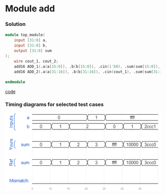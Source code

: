 # Module add
### Solution
```Verilog
module top_module(
    input [31:0] a,
    input [31:0] b,
    output [31:0] sum
);
    wire cout_1, cout_2; 
    add16 ADD_1(.a(a[15:0]), .b(b[15:0]), .cin(1'b0), .sum(sum[15:0]), .cout(cout_1));
    add16 ADD_2(.a(a[31:16]), .b(b[31:16]), .cin(cout_1), .sum(sum[31:16]), .cout(cout_2));

endmodule
```
[code](./25.v)

### Timing diagrams for selected test cases
![result](./result.png)
